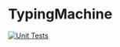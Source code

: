 # TypingMachine

[![Unit Tests](https://github.com/marax27/TypingMachine/actions/workflows/unit-test-action.yml/badge.svg?event=push)](https://github.com/marax27/TypingMachine/actions/workflows/unit-test-action.yml)

